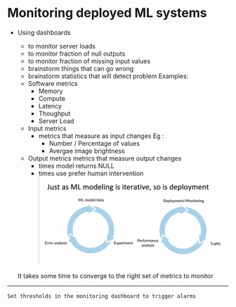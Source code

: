 # Monitoring deployed ML systems

- Using dashboards
	- to monitor server loads
	- to monitor fraction of null outputs
	- to monitor fraction of missing input values
	- brainstorm things that can go wrong
	- brainstorm statistics that will detect problem
	Examples:
    - Software metrics
    	- Memory
    	- Compute
    	- Latency
    	- Thoughput
    	- Server Load
    - Input metrics
    	- metrics that measure as input changes
    		Eg :
            - Number / Percentage of values
            - Avergae image brightness
    - Output metrics
    	metrics that measure output changes
        - times model returns NULL
        - times use prefer human intervention
![](deployment-cycle.png)

	
    It takes some time to converge to the right set of metrics to monitor
---

	Set thresholds in the monitoring dashboard to trigger alarms
    